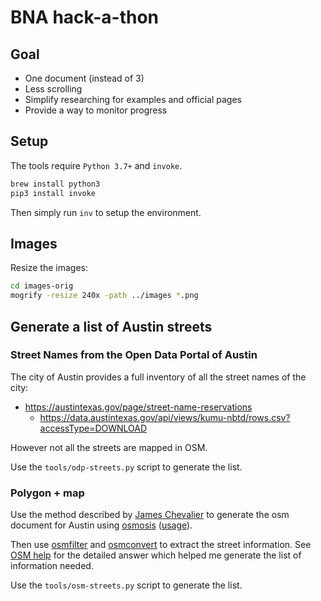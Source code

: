 # BNA hack-a-thon

## Goal

* One document (instead of 3)
* Less scrolling
* Simplify researching for examples and official pages
* Provide a way to monitor progress

## Setup

The tools require `Python 3.7+` and `invoke`.

```bash
brew install python3
pip3 install invoke
```

Then simply run `inv` to setup the environment.

## Images

Resize the images:

```bash
cd images-orig
mogrify -resize 240x -path ../images *.png
```

## Generate a list of Austin streets

### Street Names from the Open Data Portal of Austin

The city of Austin provides a full inventory of all the street names of the city:
* https://austintexas.gov/page/street-name-reservations
  * https://data.austintexas.gov/api/views/kumu-nbtd/rows.csv?accessType=DOWNLOAD

However not all the streets are mapped in OSM.

Use the `tools/odp-streets.py` script to generate the list.

### Polygon + map

Use the method described by [James Chevalier](https://github.com/JamesChevalier/cities) to generate the osm document
for Austin using [osmosis](https://wiki.openstreetmap.org/wiki/Osmosis)
([usage](https://wiki.openstreetmap.org/wiki/Osmosis/Detailed_Usage_0.47)).

Then use [osmfilter](https://wiki.openstreetmap.org/wiki/Osmfilter) and
[osmconvert](https://wiki.openstreetmap.org/wiki/Osmconvert) to extract the street information. See
[OSM help](https://help.openstreetmap.org/questions/9816/the-best-way-to-extract-street-list) for the detailed answer
which helped me generate the list of information needed.

Use the `tools/osm-streets.py` script to generate the list.
